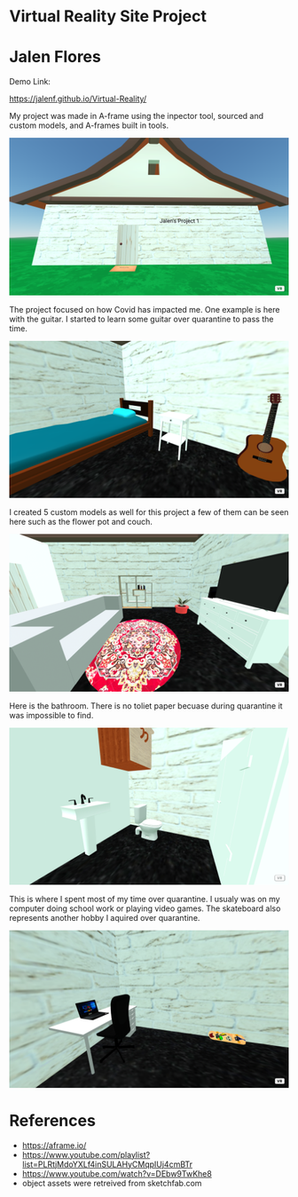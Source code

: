 # Virtual Reality Site Project 
# Jalen Flores

Demo Link:

https://jalenf.github.io/Virtual-Reality/

My project was made in A-frame using the inpector tool, sourced and custom models, and A-frames built in tools.

![screenshot](https://github.com/jalenf/Virtual-Reality/blob/main/project1screenshots/Screenshot%20(3).png)

The project focused on how Covid has impacted me. One example is here with the guitar. I started to learn some guitar over quarantine to pass the time. 

![screenshot](https://github.com/jalenf/Virtual-Reality/blob/main/project1screenshots/Screenshot%20(10).png)

I created 5 custom models as well for this project a few of them can be seen here such as the flower pot and couch.

![screenshot](https://github.com/jalenf/Virtual-Reality/blob/main/project1screenshots/Screenshot%20(11).png)

Here is the bathroom. There is no toliet paper becuase during quarantine it was impossible to find.

![screenshot](https://github.com/jalenf/Virtual-Reality/blob/main/project1screenshots/Screenshot%20(12).png)

This is where I spent most of my time over quarantine. I usualy was on my computer doing school work or playing video games. The skateboard also represents another hobby I aquired over quarantine.

![screenshot](https://github.com/jalenf/Virtual-Reality/blob/main/project1screenshots/Screenshot%20(9).png)

# References
- https://aframe.io/
- https://www.youtube.com/playlist?list=PLRtjMdoYXLf4inSULAHyCMqpIUj4cmBTr
- https://www.youtube.com/watch?v=DEbw9TwKhe8
- object assets were retreived from sketchfab.com
